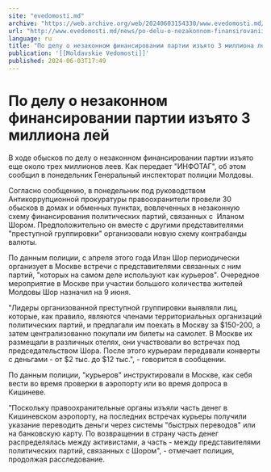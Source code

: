 ```yaml
---
site: "evedomosti.md"
archive: "https://web.archive.org/web/20240603154330/www.evedomosti.md/news/po-delu-o-nezakonnom-finansirovanii-partii-izyato-3-milliona"
url: "http://www.evedomosti.md/news/po-delu-o-nezakonnom-finansirovanii-partii-izyato-3-milliona"
language: ru
title: "По делу о незаконном финансировании партии изъято 3 миллиона лей"
publication: '[[Moldavskie Vedomosti]]'
published: 2024-06-03T17:49
---
```


# По делу о незаконном финансировании партии изъято 3 миллиона лей

В ходе обысков по делу о незаконном финансировании партии изъято еще около трех миллионов леев. Как передает "ИНФОТАГ", об этом сообщил в понедельник Генеральный инспекторат полиции Молдовы.

Согласно сообщению, в понедельник под руководством Антикоррупционной прокуратуры правоохранители провели 30 обысков в домах и обменных пунктах, вовлеченных в незаконную схему финансирования политических партий, связанных с  Иланом Шором. Предположительно он вместе с другими представителями "преступной группировки" организовали новую схему контрабанды валюты.

По данным полиции, с апреля этого года Илан Шор периодически организует в Москве встречи с представителями связанных с ним партий, "которых на самом деле используют как курьеров". Очередное мероприятие в Москве при участии большого количества жителей Молдовы Шор назначил на 9 июня.

"Лидеры организованной преступной группировки выявляли лиц, которые, как правило, являются членами территориальных организаций политических партий, и предлагали им поехать в Москву за $150-200, а затем централизованно покупали им билеты на самолет. В Москве их размещали в различных отелях, они участвовали во встречах под председательством Шора. После этого курьерам передавали конверты с деньгами - от $2 тыс. до $12 тыс.", - говорится в сообщении.

По данным полиции, "курьеров" инструктировали в Москве, как себя вести во время проверки в аэропорту или во время допроса в Кишиневе.

"Поскольку правоохранительные органы изъяли часть денег в Кишиневском аэропорту, на последних встречах курьеры получили указание переводить деньги через системы "быстрых переводов" или на банковскую карту. По возвращении в страну часть денег распределялась между активистами, а часть - между представителями политических партий, связанных с Шором", - отмечает полиция, продолжая расследование.